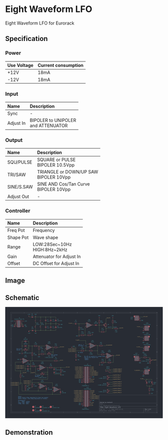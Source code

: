 # Eight Waveform LFO

Eight Waveform LFO for Eurorack

## Specification

### Power

|Use Voltage|Current consumption|
|:--|:--|
|+12V|18mA|
|-12V|18mA|

### Input

|Name|Description|
|:--|:--|
|Sync|-|
|Adjust In|BIPOLER to UNIPOLER<br>and ATTENUATOR|

### Output

|Name|Description|
|:--|:--|
|SQU/PULSE|SQUARE or PULSE<br> BIPOLER 10.5Vpp|
|TRI/SAW|TRIANGLE or DOWN/UP SAW<br> BIPOLER 10Vpp|
|SINE/S.SAW| SINE AND Cos/Tan Curve<br>BIPOLER 10Vpp|
|Adjust Out|-|

### Controller

|Name|Description|
|:--|:--|
|Freq Pot|Frequency|
|Shape Pot|Wave shape|
|Range|LOW:28Sec~10Hz<br>HIGH:8Hz~2kHz|
|Gain|Attenuator for Adjust In|
|Offset|DC Offset for Adjust In|

## Image

## Schematic

![img](_data/EightWaveformLFO_rev1.0.0.png)

## Demonstration
